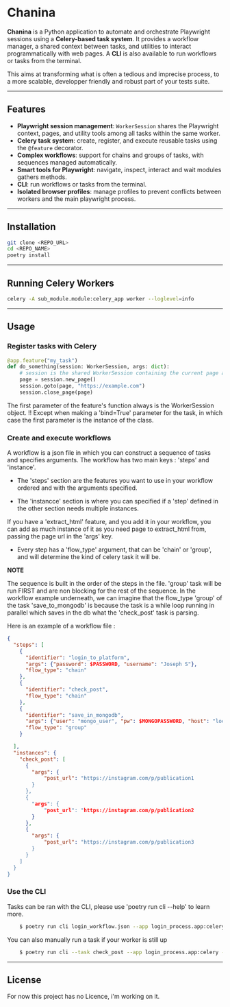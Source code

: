 # Chanina

**Chanina** is a Python application to automate and orchestrate Playwright sessions using a **Celery-based task system**.
It provides a workflow manager, a shared context between tasks, and utilities to interact programmatically with web pages.
A **CLI** is also available to run workflows or tasks from the terminal.

This aims at transforming what is often a tedious and imprecise process, to a more scalable, developper friendly and robust
part of your tests suite.

---

## Features

- **Playwright session management**: `WorkerSession` shares the Playwright context, pages, and utility tools among all tasks within the same worker.
- **Celery task system**: create, register, and execute reusable tasks using the `@feature` decorator.
- **Complex workflows**: support for chains and groups of tasks, with sequences managed automatically.
- **Smart tools for Playwright**: navigate, inspect, interact and wait modules gathers methods.
- **CLI**: run workflows or tasks from the terminal.
- **Isolated browser profiles**: manage profiles to prevent conflicts between workers and the main playwright process.

---

## Installation

```bash
git clone <REPO_URL>
cd <REPO_NAME>
poetry install
```

---

## Running Celery Workers

```bash
celery -A sub_module.module:celery_app worker --loglevel=info
```

---

## Usage

### Register tasks with Celery  

```python
@app.feature("my_task")
def do_something(session: WorkerSession, args: dict):
    # session is the shared WorkerSession containing the current page and utilities
    page = session.new_page()
    session.goto(page, "https://example.com")
    session.close_page(page)
```
The first parameter of the feature's function always is the WorkerSession object.
!! Except when making a 'bind=True' parameter for the task, in which case the first parameter
is the instance of the class.

### Create and execute workflows  

A workflow is a json file in which you can construct a sequence of tasks and specifies arguments.
The workflow has two main keys : 'steps' and 'instance'.

- The 'steps' section are the features you want to use in your workflow ordered and with the arguments specified.

- The 'instancce' section is where you can specified if a 'step' defined in the other section needs multiple instances.

If you have a 'extract_html' feature, and you add it in your workflow, you can add as much instance of it as you need page
to extract_html from, passing the page url in the 'args' key.

- Every step has a 'flow_type' argument, that can be 'chain' or 'group', and will determine the kind of celery task it will be.

**NOTE**

The sequence is built in the order of the steps in the file.
'group' task will be run FIRST and are non blocking for the rest of the sequence.
In the workflow example underneath, we can imagine that the flow_type 'group' of the task 'save_to_mongodb' is because the task
is a while loop running in parallel which saves in the db what the 'check_post' task is parsing.


Here is an example of a workflow file :

```json
{
  "steps": [
    {
      "identifier": "login_to_platform",
      "args": {"password": $PASSWORD, "username": "Joseph S"},
      "flow_type": "chain"
    },
    {
      "identifier": "check_post",
      "flow_type": "chain"
    },
    {
      "identifier": "save_in_mongodb",
      "args": {"user": "mongo_user", "pw": $MONGOPASSWORD, "host": "localhost", "port": 27017},
      "flow_type": "group"
    }

  ],
  "instances": {
    "check_post": [
      {
        "args": {
            "post_url": "https://instagram.com/p/publication1
        }
      },
      {
        "args": {
            "post_url": "https://instagram.com/p/publication2
        }
      },
      {
        "args": {
            "post_url": "https://instagram.com/p/publication3
        }
      }
    ]
  }
}
```

### Use the CLI  

Tasks can be ran with the CLI, please use 'poetry run cli --help' to learn more.

```bash
    $ poetry run cli login_workflow.json --app login_process.app:celery --arguments password=$PASSWORD username=$USERNAME
```

You can also manually run a task if your worker is still up

```bash
    $ poetry run cli --task check_post --app login_process.app:celery --arguments post_url="https://www.instagram.com/p/another-publication-not-in-the-workflow"
```

---

## License

For now this project has no Licence, i'm working on it.

